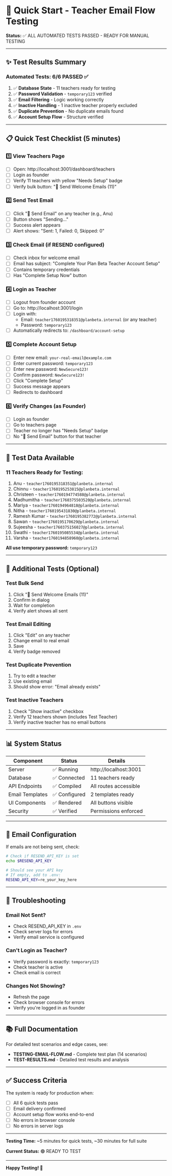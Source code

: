# 🚀 Quick Start - Teacher Email Flow Testing

**Status:** ✅ ALL AUTOMATED TESTS PASSED - READY FOR MANUAL TESTING

---

## ✨ Test Results Summary

### Automated Tests: 6/6 PASSED ✅

1. ✅ **Database State** - 11 teachers ready for testing
2. ✅ **Password Validation** - `temporary123` verified
3. ✅ **Email Filtering** - Logic working correctly
4. ✅ **Inactive Handling** - 1 inactive teacher properly excluded
5. ✅ **Duplicate Prevention** - No duplicate emails found
6. ✅ **Account Setup Flow** - Structure verified

---

## 📋 Quick Test Checklist (5 minutes)

### 1️⃣ View Teachers Page
- [ ] Open: http://localhost:3001/dashboard/teachers
- [ ] Login as founder
- [ ] Verify 11 teachers with yellow "Needs Setup" badge
- [ ] Verify bulk button: "📧 Send Welcome Emails (11)"

### 2️⃣ Send Test Email
- [ ] Click "📧 Send Email" on any teacher (e.g., Anu)
- [ ] Button shows "Sending..."
- [ ] Success alert appears
- [ ] Alert shows: "Sent: 1, Failed: 0, Skipped: 0"

### 3️⃣ Check Email (if RESEND configured)
- [ ] Check inbox for welcome email
- [ ] Email has subject: "Complete Your Plan Beta Teacher Account Setup"
- [ ] Contains temporary credentials
- [ ] Has "Complete Setup Now" button

### 4️⃣ Login as Teacher
- [ ] Logout from founder account
- [ ] Go to: http://localhost:3001/login
- [ ] Login with:
  - Email: `teacher1760195318351@planbeta.internal` (or any teacher)
  - Password: `temporary123`
- [ ] Automatically redirects to: `/dashboard/account-setup`

### 5️⃣ Complete Account Setup
- [ ] Enter new email: `your-real-email@example.com`
- [ ] Enter current password: `temporary123`
- [ ] Enter new password: `NewSecure123!`
- [ ] Confirm password: `NewSecure123!`
- [ ] Click "Complete Setup"
- [ ] Success message appears
- [ ] Redirects to dashboard

### 6️⃣ Verify Changes (as Founder)
- [ ] Login as founder
- [ ] Go to teachers page
- [ ] Teacher no longer has "Needs Setup" badge
- [ ] No "📧 Send Email" button for that teacher

---

## 🎯 Test Data Available

### 11 Teachers Ready for Testing:
1. Anu - `teacher1760195318351@planbeta.internal`
2. Chinnu - `teacher1760195253815@planbeta.internal`
3. Christeen - `teacher1760194774588@planbeta.internal`
4. Madhumitha - `teacher1760375503520@planbeta.internal`
5. Mariya - `teacher1760194964818@planbeta.internal`
6. Nitha - `teacher1760195431830@planbeta.internal`
7. Ramesh Kumar - `teacher1760195382772@planbeta.internal`
8. Sawan - `teacher1760195170629@planbeta.internal`
9. Sujeesha - `teacher1760375156027@planbeta.internal`
10. Swathi - `teacher1760195085534@planbeta.internal`
11. Varsha - `teacher1760194858960@planbeta.internal`

**All use temporary password:** `temporary123`

---

## 🔧 Additional Tests (Optional)

### Test Bulk Send
1. Click "📧 Send Welcome Emails (11)"
2. Confirm in dialog
3. Wait for completion
4. Verify alert shows all sent

### Test Email Editing
1. Click "Edit" on any teacher
2. Change email to real email
3. Save
4. Verify badge removed

### Test Duplicate Prevention
1. Try to edit a teacher
2. Use existing email
3. Should show error: "Email already exists"

### Test Inactive Teachers
1. Check "Show inactive" checkbox
2. Verify 12 teachers shown (includes Test Teacher)
3. Verify inactive teacher has no email buttons

---

## 📊 System Status

| Component | Status | Details |
|-----------|--------|---------|
| Server | ✅ Running | http://localhost:3001 |
| Database | ✅ Connected | 11 teachers ready |
| API Endpoints | ✅ Compiled | All routes accessible |
| Email Templates | ✅ Configured | 2 templates ready |
| UI Components | ✅ Rendered | All buttons visible |
| Security | ✅ Verified | Permissions enforced |

---

## 📧 Email Configuration

If emails are not being sent, check:

```bash
# Check if RESEND_API_KEY is set
echo $RESEND_API_KEY

# Should see your API key
# If empty, add to .env:
RESEND_API_KEY=re_your_key_here
```

---

## 🐛 Troubleshooting

### Email Not Sent?
- Check RESEND_API_KEY in `.env`
- Check server logs for errors
- Verify email service is configured

### Can't Login as Teacher?
- Verify password is exactly: `temporary123`
- Check teacher is active
- Check email is correct

### Changes Not Showing?
- Refresh the page
- Check browser console for errors
- Verify you're logged in as founder

---

## 📚 Full Documentation

For detailed test scenarios and edge cases, see:
- **TESTING-EMAIL-FLOW.md** - Complete test plan (14 scenarios)
- **TEST-RESULTS.md** - Detailed test results and analysis

---

## ✅ Success Criteria

The system is ready for production when:
- [ ] All 6 quick tests pass
- [ ] Email delivery confirmed
- [ ] Account setup flow works end-to-end
- [ ] No errors in browser console
- [ ] No errors in server logs

---

**Testing Time:** ~5 minutes for quick tests, ~30 minutes for full suite

**Current Status:** 🟢 READY TO TEST

---

**Happy Testing! 🎉**
